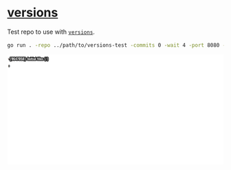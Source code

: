 # [versions](https://github.com/Mobilpadde/versions)

Test repo to use with [`versions`](https://github.com/Mobilpadde/versions).

```sh
go run . -repo ../path/to/versions-test -commits 0 -wait 4 -port 8080 -manager yarn -install ""
```

![Timelapse of this repo](static/index.gif?raw=true 'Timelapse of this repo')
